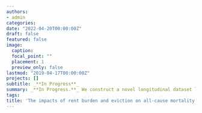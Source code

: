 ```yaml
---
authors:
- admin
categories:
date: "2022-04-20T00:00:00Z"
draft: false
featured: false
image:
  caption: 
  focal_point: ""
  placement: 1
  preview_only: false
lastmod: "2019-04-17T00:00:00Z"
projects: []
subtitle: _**In Progress**_
summary: _**In Progress.**_ We construct a novel longitudinal dataset linking all renters in the 2000 Census to 38 million eviction court records (2000-2016) and administrative death records from the Census Numident file (2000-2019). For the subsample of renters who also completed an American Community Survey between 2008-2012, we link data on rent burdens to measure within-individual changes since 2000. Conditional on geographic and renter-level covariates, a 50% rent burden in 2000 was associated with X% (X-X%) higher mortality from 2000-2019 compared to a 30% burden. Following renters over time, 10 and 20 percentage point increases in burden (2000 to 2008-2012) were associated with X% (X-X%) and X% (X-X%) higher mortality from 2008-2012 to 2019. Evictions were heavily concentrated among low-income Black renters from 2000-2016, especially women aged 30-50. Across all renters, the threat of eviction (a court filing without a judgement) was associated with a X% (X-X%) increase in mortality and an eviction judgement was associated with a X% (X-X%) increase. We examined heterogeneity in these associations by age, race, gender, and predicted risk of eviction. We discuss implications for health and housing policy during the COVID-19 pandemic while contextualizing these debates within the broader, durable ecology of housing insecurity and death that was entrenched long before the pandemic.  
tags:
title: 'The impacts of rent burden and eviction on all-cause mortality in the United States'
---
```


